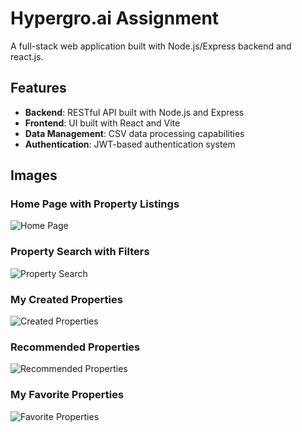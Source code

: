 # Hypergro.ai Assignment

A full-stack web application built with Node.js/Express backend and react.js.

## Features

- **Backend**: RESTful API built with Node.js and Express
- **Frontend**: UI built with React and Vite
- **Data Management**: CSV data processing capabilities
- **Authentication**: JWT-based authentication system

## Images


### Home Page with Property Listings
![Home Page](https://cascade.metadoc.ai/static/8b4b9a1d-fb7d-4f5b-8e3d-6f9e8d7c6b5a/8b4b9a1d-fb7d-4f5b-8e3d-6f9e8d7c6b5a)

### Property Search with Filters
![Property Search](https://cascade.metadoc.ai/static/7a3c2b1d-4e5f-6g7h-8i9j-0k1l2m3n4o5p/7a3c2b1d-4e5f-6g7h-8i9j-0k1l2m3n4o5p)

### My Created Properties
![Created Properties](https://cascade.metadoc.ai/static/1a2b3c4d-5e6f-7g8h-9i0j-1k2l3m4n5o6p/1a2b3c4d-5e6f-7g8h-9i0j-1k2l3m4n5o6p)

### Recommended Properties
![Recommended Properties](https://cascade.metadoc.ai/static/9z8y7x6w-5v4u-3t2s-1r0q-p9o8n7m6l5k/9z8y7x6w-5v4u-3t2s-1r0q-p9o8n7m6l5k)

### My Favorite Properties
![Favorite Properties](https://cascade.metadoc.ai/static/a1b2c3d4-e5f6-7g8h-9i0j-k1l2m3n4o5p6/a1b2c3d4-e5f6-7g8h-9i0j-k1l2m3n4o5p6)




